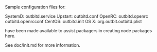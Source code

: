 Sample configuration files for:

SystemD: outbitd.service
Upstart: outbitd.conf
OpenRC:  outbitd.openrc
         outbitd.openrcconf
CentOS:  outbitd.init
OS X:    org.outbit.outbitd.plist

have been made available to assist packagers in creating node packages here.

See doc/init.md for more information.
